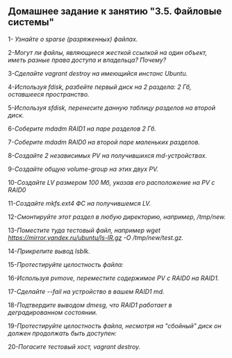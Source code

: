 Домашнее задание к занятию "3.5. Файловые системы"
------------------------------------------------------
1- *Узнайте о sparse (разряженных) файлах.*



2-*Могут ли файлы, являющиеся жесткой ссылкой на один объект, иметь разные права доступа и владельца? Почему?*

3-*Сделайте vagrant destroy на имеющийся инстанс Ubuntu.*

4-*Используя fdisk, разбейте первый диск на 2 раздела: 2 Гб, оставшееся пространство.*

5-*Используя sfdisk, перенесите данную таблицу разделов на второй диск.*

6-*Соберите mdadm RAID1 на паре разделов 2 Гб.*

7-*Соберите mdadm RAID0 на второй паре маленьких разделов.*

8-*Создайте 2 независимых PV на получившихся md-устройствах.*

9-*Создайте общую volume-group на этих двух PV.*

10-*Создайте LV размером 100 Мб, указав его расположение на PV с RAID0*

11-*Создайте mkfs.ext4 ФС на получившемся LV.*

12-*Смонтируйте этот раздел в любую директорию, например, /tmp/new.*

13-*Поместите туда тестовый файл, например wget https://mirror.yandex.ru/ubuntu/ls-lR.gz -O /tmp/new/test.gz.*

14-*Прикрепите вывод lsblk.*

15-*Протестируйте целостность файла:*

16-*Используя pvmove, переместите содержимое PV с RAID0 на RAID1.*

17-*Сделайте --fail на устройство в вашем RAID1 md.*

18-*Подтвердите выводом dmesg, что RAID1 работает в деградированном состоянии.*

19-*Протестируйте целостность файла, несмотря на "сбойный" диск он должен продолжать быть доступен:*

20-*Погасите тестовый хост, vagrant destroy.*

